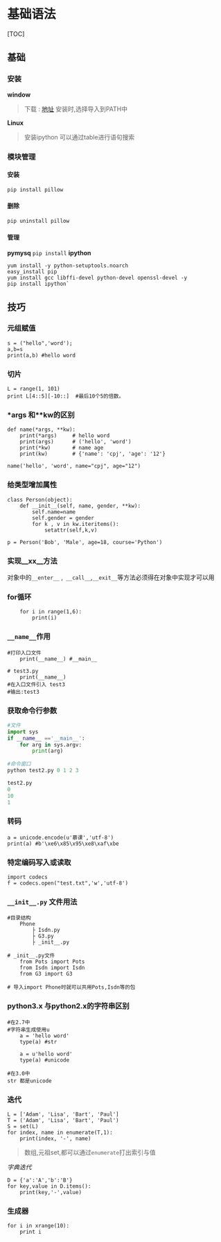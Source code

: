 # 基础语法

[TOC]

## 基础
###  安装
**window**

>下载 : [地址](https://www.python.org/downloads/)
> 安装时,选择导入到PATH中
    
**Linux**

>安装ipython
可以通过table进行语句搜索
    
### 模块管理

#### 安装
`pip install pillow`
#### 删除
`pip uninstall pillow`
#### 管理
 **pymysq**
 `pip install` 
 **ipython**
```
yum install -y python-setuptools.noarch     
easy_install pip   
yum install gcc libffi-devel python-devel openssl-devel -y
pip install ipython`
```
## 技巧

### 元组赋值

    s = ("hello",'word');
    a,b=s
    print(a,b) #hello word
    
### 切片

	L = range(1, 101)
    print L[4::5][-10::]  #最后10个5的倍数。
    
### *args 和**kw的区别
```
def name(*args, **kw):
    print(*args)     # hello word
    print(args)      # ('hello', 'word') 
    print(*kw)       # name age
    print(kw)        # {'name': 'cpj', 'age': '12'}
	
name('hello', 'word', name="cpj", age="12")
```
### 给类型增加属性

```
class Person(object):
    def __init__(self, name, gender, **kw):
        self.name=name
        self.gender = gender
        for k , v in kw.iteritems():
            setattr(self,k,v)
                        
p = Person('Bob', 'Male', age=18, course='Python')
```
### 实现__xx__方法

对象中的`__enter__` ,` __call__`,`__exit__`等方法必须得在对象中实现才可以用

### for循环
```
    for i in range(1,6):
        print(i)
```

### `__name__`作用

	#打印入口文件
		print(__name__) #__main__
        
	# test3.py 
		print(__name__)
    #在入口文件引入 test3
    #输出:test3

### 获取命令行参数

```python
#文件
import sys
if __name__ =='__main__':
    for arg in sys.argv:
        print(arg)
        
#命令窗口
python test2.py 0 1 2 3 

test2.py
0
10
1
```

### 转码

    a = unicode.encode(u'慕课','utf-8')
    print(a) #b'\xe6\x85\x95\xe8\xaf\xbe
    
### 特定编码写入或读取

	import codecs
    f = codecs.open("test.txt",'w','utf-8')
    
### `__init__.py` 文件用法
```
#目录结构
	Phone
        ├ Isdn.py 	
        ├ G3.py 	
        ├ _init__.py
        
# _init__.py文件
    from Pots import Pots
    from Isdn import Isdn
    from G3 import G3
    
# 导入import Phone时就可以共用Pots,Isdn等的包
```
### python3.x 与python2.x的字符串区别
    #在2.7中
    #字符串生成使用u
        a = 'hello word'
        type(a) #str
        
        a = u'hello word'
        type(a) #unicode

   	#在3.0中
    str 都是unicode
    
### 迭代
```
L = ['Adam', 'Lisa', 'Bart', 'Paul']	
T = ('Adam', 'Lisa', 'Bart', 'Paul')
S = set(L)
for index, name in enumerate(T,1):
    print(index, '-', name)
```
> 数组,元祖set,都可以通过`enumerate`打出索引与值

*字典迭代*
```
D = {'a':'A','b':'B'}
for key,value in D.items():
    print(key,'-',value)
```
### 生成器
```
for i in xrange(10):
    print i 
```     